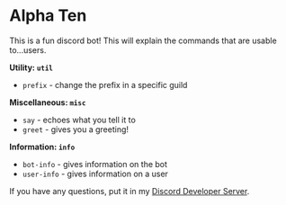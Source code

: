 # Alpha Ten
This is a fun discord bot! This will explain the commands that are usable to...users.

**Utility: `util`**
- `prefix` - change the prefix in a specific guild

**Miscellaneous: `misc`**
- `say` - echoes what you tell it to
- `greet` - gives you a greeting!

**Information: `info`**
- `bot-info` - gives information on the bot
- `user-info` - gives information on a user

If you have any questions, put it in my [Discord Developer Server](https://discord.gg/JTB4Cq4).
